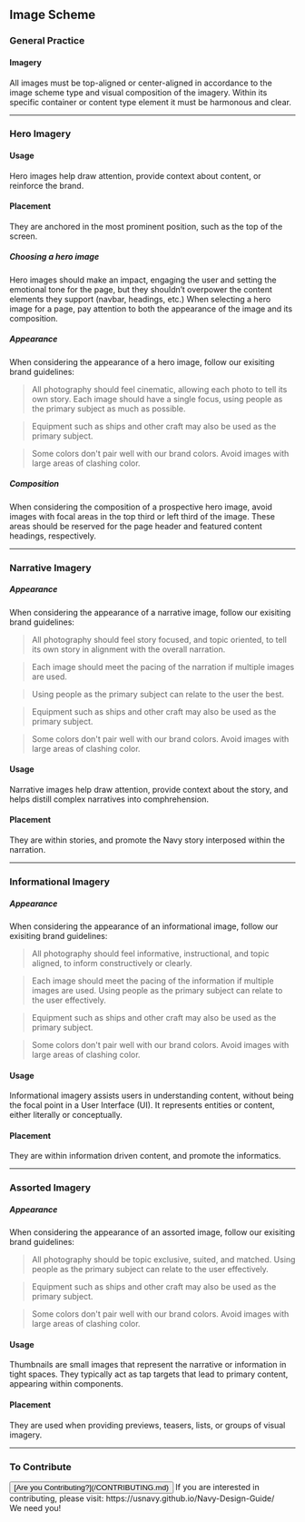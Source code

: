 ## Image Scheme

### General Practice

#### Imagery
All images must be top-aligned or center-aligned in accordance to the image scheme type and visual composition of the imagery. Within its specific container or content type element it must be harmonous and clear.

<hr>

### Hero Imagery

#### Usage
Hero images help draw attention, provide context about content, or reinforce the brand.

#### Placement
They are anchored in the most prominent position, such as the top of the screen.

##### Choosing a hero image

Hero images should make an impact, engaging the user and setting
the emotional tone for the page, but they shouldn’t overpower
the content elements they support (navbar, headings, etc.)  When
selecting a hero image for a page, pay attention to both the
appearance of the image and its composition.

##### Appearance

When considering the appearance of a hero image, follow our
exisiting brand guidelines:

> All photography should feel cinematic, allowing each photo
> to tell its own story. Each image should have a single focus,
> using people as the primary subject as much as possible.

> Equipment such as ships and other craft may also be used as the
> primary subject.

> Some colors don't pair well with our brand colors. Avoid images
> with large areas of clashing color.

##### Composition

When considering the composition of a prospective hero image,
avoid images with focal areas in the top third or left third of
the image. These areas should be reserved for the page header
and featured content headings, respectively.

<hr>

### Narrative Imagery

##### Appearance

When considering the appearance of a narrative image, follow our
exisiting brand guidelines:

> All photography should feel story focused, and topic oriented,
> to tell its own story in alignment with the overall narration. 

> Each image should meet the pacing of the narration if multiple images are used.

> Using people as the primary subject can relate to the user the best.

> Equipment such as ships and other craft may also be used as the
> primary subject.

> Some colors don't pair well with our brand colors. Avoid images
> with large areas of clashing color.

#### Usage
Narrative images help draw attention, provide context about the story, and helps distill complex narratives into comphrehension.

#### Placement
They are within stories, and promote the Navy story interposed within the narration.

<hr>

### Informational Imagery

##### Appearance

When considering the appearance of an informational image, follow our
exisiting brand guidelines:

> All photography should feel informative, instructional, and topic aligned,
> to inform constructively or clearly. 

> Each image should meet the pacing of the information if multiple images are used.
> Using people as the primary subject can relate to the user effectively.

> Equipment such as ships and other craft may also be used as the
> primary subject.

> Some colors don't pair well with our brand colors. Avoid images
> with large areas of clashing color.

#### Usage
Informational imagery assists users in understanding content, without being the focal point in a User Interface (UI). It represents entities or content, either literally or conceptually.

#### Placement
They are within information driven content, and promote the informatics.

<hr>

### Assorted Imagery

##### Appearance

When considering the appearance of an assorted image, follow our
exisiting brand guidelines:

> All photography should be topic exclusive, suited, and matched.
> Using people as the primary subject can relate to the user effectively.

> Equipment such as ships and other craft may also be used as the
> primary subject.

> Some colors don't pair well with our brand colors. Avoid images
> with large areas of clashing color.

#### Usage
Thumbnails are small images that represent the narrative or information in tight spaces. They typically act as tap targets that lead to primary content, appearing within components.

#### Placement
They are used when providing previews, teasers, lists, or groups of visual imagery.

<hr>

### To Contribute<br>
<button id="contribute-guidance">
[Are you Contributing?](/CONTRIBUTING.md)
</button>  
<span class="contribute-comment">If you are interested in contributing, please visit: https://usnavy.github.io/Navy-Design-Guide/ <br>We need you!</span>
<br>
<br>
